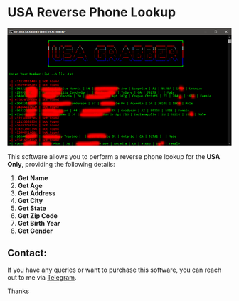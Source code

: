# USA Reverse Phone Lookup

![image](https://raw.githubusercontent.com/alexrony21/USA-Reverse-Phone-Lookup/refs/heads/main/main.png)

This software allows you to perform a reverse phone lookup for the **USA Only**, providing the following details:

1. **Get Name**
2. **Get Age**
3. **Get Address**
4. **Get City**
5. **Get State**
6. **Get Zip Code**
7. **Get Birth Year**
8. **Get Gender**

## Contact:
If you have any queries or want to purchase this software, you can reach out to me via [Telegram](https://t.me/alexrony21).

Thanks
